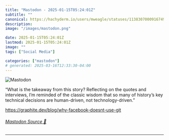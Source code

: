 ```yaml
---
title: "Mastodon - 2025-01-15T05:24:01Z"
subtitle: ""
canonical: https://hachyderm.io/users/mweagle/statuses/113830700091674908
description:
image: "/images/mastodon.png"

date: 2025-01-15T05:24:01Z
lastmod: 2025-01-15T05:24:01Z
image: ""
tags: ["Social Media"]

categories: ["mastodon"]
# generated: 2025-03-16T12:33:30-04:00
---
```

![Mastodon](/images/mastodon.png)

<p>“What is the takeaway from this story? Reflecting on the quotes and interviews, I’m reminded of the classic wisdom that so many of history’s key technical decisions are human-driven, not technology-driven.”</p><p><a href="https://graphite.dev/blog/why-facebook-doesnt-use-git" target="_blank" rel="nofollow noopener noreferrer" translate="no"><span class="invisible">https://</span><span class="ellipsis">graphite.dev/blog/why-facebook</span><span class="invisible">-doesnt-use-git</span></a></p>


###### [Mastodon Source 🐘](https://hachyderm.io/@mweagle/113830700091674908)

___
